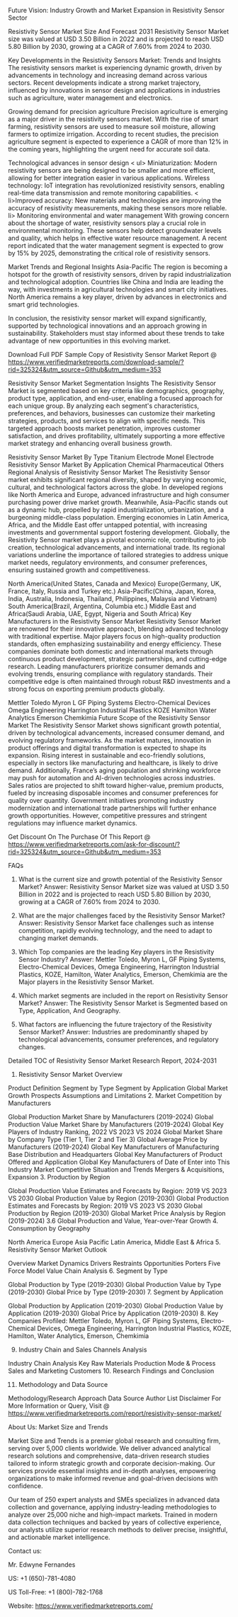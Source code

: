 Future Vision: Industry Growth and Market Expansion in Resistivity Sensor Sector


Resistivity Sensor Market Size And Forecast 2031
Resistivity Sensor Market size was valued at USD 3.50 Billion in 2022 and is projected to reach USD 5.80 Billion by 2030, growing at a CAGR of 7.60% from 2024 to 2030.

Key Developments in the Resistivity Sensors Market: Trends and Insights
The resistivity sensors market is experiencing dynamic growth, driven by advancements in technology and increasing demand across various sectors. Recent developments indicate a strong market trajectory, influenced by innovations in sensor design and applications in industries such as agriculture, water management and electronics.

Growing demand for precision agriculture
Precision agriculture is emerging as a major driver in the resistivity sensors market. With the rise of smart farming, resistivity sensors are used to measure soil moisture, allowing farmers to optimize irrigation. According to recent studies, the precision agriculture segment is expected to experience a CAGR of more than 12% in the coming years, highlighting the urgent need for accurate soil data.

Technological advances in sensor design
< ul>
Miniaturization: Modern resistivity sensors are being designed to be smaller and more efficient, allowing for better integration easier in various applications.
Wireless technology: IoT integration has revolutionized resistivity sensors, enabling real-time data transmission and remote monitoring capabilities.
< li>Improved accuracy: New materials and technologies are improving the accuracy of resistivity measurements, making these sensors more reliable. li>
Monitoring environmental and water management
With growing concern about the shortage of water, resistivity sensors play a crucial role in environmental monitoring. These sensors help detect groundwater levels and quality, which helps in effective water resource management. A recent report indicated that the water management segment is expected to grow by 15% by 2025, demonstrating the critical role of resistivity sensors.

Market Trends and Regional Insights
Asia-Pacific The region is becoming a hotspot for the growth of resistivity sensors, driven by rapid industrialization and technological adoption. Countries like China and India are leading the way, with investments in agricultural technologies and smart city initiatives. North America remains a key player, driven by advances in electronics and smart grid technologies.

In conclusion, the resistivity sensor market will expand significantly, supported by technological innovations and an approach growing in sustainability. Stakeholders must stay informed about these trends to take advantage of new opportunities in this evolving market.

Download Full PDF Sample Copy of Resistivity Sensor Market Report @ https://www.verifiedmarketreports.com/download-sample/?rid=325324&utm_source=Github&utm_medium=353

Resistivity Sensor Market Segmentation Insights
The Resistivity Sensor Market is segmented based on key criteria like demographics, geography, product type, application, and end-user, enabling a focused approach for each unique group. By analyzing each segment's characteristics, preferences, and behaviors, businesses can customize their marketing strategies, products, and services to align with specific needs. This targeted approach boosts market penetration, improves customer satisfaction, and drives profitability, ultimately supporting a more effective market strategy and enhancing overall business growth.

Resistivity Sensor Market By Type
Titanium Electrode
Monel Electrode
Resistivity Sensor Market By Application
Chemical
Pharmaceutical
Others
Regional Analysis of Resistivity Sensor Market
The Resistivity Sensor market exhibits significant regional diversity, shaped by varying economic, cultural, and technological factors across the globe. In developed regions like North America and Europe, advanced infrastructure and high consumer purchasing power drive market growth. Meanwhile, Asia-Pacific stands out as a dynamic hub, propelled by rapid industrialization, urbanization, and a burgeoning middle-class population. Emerging economies in Latin America, Africa, and the Middle East offer untapped potential, with increasing investments and governmental support fostering development. Globally, the Resistivity Sensor market plays a pivotal economic role, contributing to job creation, technological advancements, and international trade. Its regional variations underline the importance of tailored strategies to address unique market needs, regulatory environments, and consumer preferences, ensuring sustained growth and competitiveness.

North America(United States, Canada and Mexico)
Europe(Germany, UK, France, Italy, Russia and Turkey etc.)
Asia-Pacific(China, Japan, Korea, India, Australia, Indonesia, Thailand, Philippines, Malaysia and Vietnam)
South America(Brazil, Argentina, Columbia etc.)
Middle East and Africa(Saudi Arabia, UAE, Egypt, Nigeria and South Africa)
Key Manufacturers in the Resistivity Sensor Market
Resistivity Sensor Market are renowned for their innovative approach, blending advanced technology with traditional expertise. Major players focus on high-quality production standards, often emphasizing sustainability and energy efficiency. These companies dominate both domestic and international markets through continuous product development, strategic partnerships, and cutting-edge research. Leading manufacturers prioritize consumer demands and evolving trends, ensuring compliance with regulatory standards. Their competitive edge is often maintained through robust R&D investments and a strong focus on exporting premium products globally.

Mettler Toledo
Myron L
GF Piping Systems
Electro-Chemical Devices
Omega Engineering
Harrington Industrial Plastics
KOZE
Hamilton
Water Analytics
Emerson
Chemkimia
Future Scope of the Resistivity Sensor Market
The Resistivity Sensor Market shows significant growth potential, driven by technological advancements, increased consumer demand, and evolving regulatory frameworks. As the market matures, innovation in product offerings and digital transformation is expected to shape its expansion. Rising interest in sustainable and eco-friendly solutions, especially in sectors like manufacturing and healthcare, is likely to drive demand. Additionally, France’s aging population and shrinking workforce may push for automation and AI-driven technologies across industries. Sales ratios are projected to shift toward higher-value, premium products, fueled by increasing disposable incomes and consumer preferences for quality over quantity. Government initiatives promoting industry modernization and international trade partnerships will further enhance growth opportunities. However, competitive pressures and stringent regulations may influence market dynamics.

Get Discount On The Purchase Of This Report @ https://www.verifiedmarketreports.com/ask-for-discount/?rid=325324&utm_source=Github&utm_medium=353

FAQs
1. What is the current size and growth potential of the Resistivity Sensor Market?
Answer: Resistivity Sensor Market size was valued at USD 3.50 Billion in 2022 and is projected to reach USD 5.80 Billion by 2030, growing at a CAGR of 7.60% from 2024 to 2030.

2. What are the major challenges faced by the Resistivity Sensor Market?
Answer: Resistivity Sensor Market face challenges such as intense competition, rapidly evolving technology, and the need to adapt to changing market demands.

3. Which Top companies are the leading Key players in the Resistivity Sensor Industry?
Answer: Mettler Toledo, Myron L, GF Piping Systems, Electro-Chemical Devices, Omega Engineering, Harrington Industrial Plastics, KOZE, Hamilton, Water Analytics, Emerson, Chemkimia are the Major players in the Resistivity Sensor Market.

4. Which market segments are included in the report on Resistivity Sensor Market?
Answer: The Resistivity Sensor Market is Segmented based on Type, Application, And Geography.

5. What factors are influencing the future trajectory of the Resistivity Sensor Market?
Answer: Industries are predominantly shaped by technological advancements, consumer preferences, and regulatory changes.

Detailed TOC of Resistivity Sensor Market Research Report, 2024-2031
1. Resistivity Sensor Market Overview

Product Definition
Segment by Type
Segment by Application
Global Market Growth Prospects
Assumptions and Limitations
2. Market Competition by Manufacturers

Global Production Market Share by Manufacturers (2019-2024)
Global Production Value Market Share by Manufacturers (2019-2024)
Global Key Players of Industry Ranking, 2022 VS 2023 VS 2024
Global Market Share by Company Type (Tier 1, Tier 2 and Tier 3)
Global Average Price by Manufacturers (2019-2024)
Global Key Manufacturers of Manufacturing Base Distribution and Headquarters
Global Key Manufacturers of Product Offered and Application
Global Key Manufacturers of Date of Enter into This Industry
Market Competitive Situation and Trends
Mergers & Acquisitions, Expansion
3. Production by Region

Global Production Value Estimates and Forecasts by Region: 2019 VS 2023 VS 2030
Global Production Value by Region (2019-2030)
Global Production Estimates and Forecasts by Region: 2019 VS 2023 VS 2030
Global Production by Region (2019-2030)
Global Market Price Analysis by Region (2019-2024) 3.6 Global Production and Value, Year-over-Year Growth
4. Consumption by Geography

North America
Europe
Asia Pacific
Latin America, Middle East & Africa
5. Resistivity Sensor Market Outlook

Overview
Market Dynamics
Drivers
Restraints
Opportunities
Porters Five Force Model
Value Chain Analysis 
6. Segment by Type

Global Production by Type (2019-2030)
Global Production Value by Type (2019-2030)
Global Price by Type (2019-2030)
7. Segment by Application

Global Production by Application (2019-2030)
Global Production Value by Application (2019-2030)
Global Price by Application (2019-2030)
8. Key Companies Profiled: Mettler Toledo, Myron L, GF Piping Systems, Electro-Chemical Devices, Omega Engineering, Harrington Industrial Plastics, KOZE, Hamilton, Water Analytics, Emerson, Chemkimia

9. Industry Chain and Sales Channels Analysis

Industry Chain Analysis
Key Raw Materials
Production Mode & Process
Sales and Marketing
Customers
10. Research Findings and Conclusion

11. Methodology and Data Source

Methodology/Research Approach
Data Source
Author List
Disclaimer
For More Information or Query, Visit @ https://www.verifiedmarketreports.com/report/resistivity-sensor-market/

About Us: Market Size and Trends

Market Size and Trends is a premier global research and consulting firm, serving over 5,000 clients worldwide. We deliver advanced analytical research solutions and comprehensive, data-driven research studies tailored to inform strategic growth and corporate decision-making. Our services provide essential insights and in-depth analyses, empowering organizations to make informed revenue and goal-driven decisions with confidence.

Our team of 250 expert analysts and SMEs specializes in advanced data collection and governance, applying industry-leading methodologies to analyze over 25,000 niche and high-impact markets. Trained in modern data collection techniques and backed by years of collective experience, our analysts utilize superior research methods to deliver precise, insightful, and actionable market intelligence.

Contact us:

Mr. Edwyne Fernandes

US: +1 (650)-781-4080

US Toll-Free: +1 (800)-782-1768

Website: https://www.verifiedmarketreports.com/
